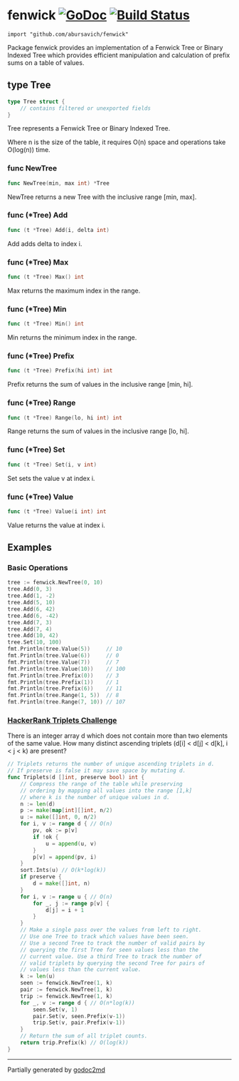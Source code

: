 # fenwick [![GoDoc](https://godoc.org/github.com/abursavich/fenwick?status.svg)](https://godoc.org/github.com/abursavich/fenwick) [![Build Status](https://travis-ci.org/abursavich/fenwick.svg?branch=master)](https://travis-ci.org/abursavich/fenwick)

    import "github.com/abursavich/fenwick"

Package fenwick provides an implementation of a Fenwick Tree
or Binary Indexed Tree which provides efficient manipulation
and calculation of prefix sums on a table of values.

## type Tree
``` go
type Tree struct {
    // contains filtered or unexported fields
}
```
Tree represents a Fenwick Tree or Binary Indexed Tree.

Where n is the size of the table, it requires O(n) space
and operations take O(log(n)) time.

### func NewTree
``` go
func NewTree(min, max int) *Tree
```
NewTree returns a new Tree with the inclusive range [min, max].

### func (\*Tree) Add
``` go
func (t *Tree) Add(i, delta int)
```
Add adds delta to index i.

### func (\*Tree) Max
``` go
func (t *Tree) Max() int
```
Max returns the maximum index in the range.

### func (\*Tree) Min
``` go
func (t *Tree) Min() int
```
Min returns the minimum index in the range.

### func (\*Tree) Prefix
``` go
func (t *Tree) Prefix(hi int) int
```
Prefix returns the sum of values in the inclusive range [min, hi].

### func (\*Tree) Range
``` go
func (t *Tree) Range(lo, hi int) int
```
Range returns the sum of values in the inclusive range [lo, hi].

### func (\*Tree) Set
``` go
func (t *Tree) Set(i, v int)
```
Set sets the value v at index i.

### func (\*Tree) Value
``` go
func (t *Tree) Value(i int) int
```
Value returns the value at index i.


## Examples

### Basic Operations
``` go
tree := fenwick.NewTree(0, 10)
tree.Add(0, 3)
tree.Add(1, -2)
tree.Add(5, 10)
tree.Add(6, 42)
tree.Add(6, -42)
tree.Add(7, 3)
tree.Add(7, 4)
tree.Add(10, 42)
tree.Set(10, 100)
fmt.Println(tree.Value(5))     // 10
fmt.Println(tree.Value(6))     // 0
fmt.Println(tree.Value(7))     // 7
fmt.Println(tree.Value(10))    // 100
fmt.Println(tree.Prefix(0))    // 3
fmt.Println(tree.Prefix(1))    // 1
fmt.Println(tree.Prefix(6))    // 11
fmt.Println(tree.Range(1, 5))  // 8
fmt.Println(tree.Range(7, 10)) // 107
```

### [HackerRank Triplets Challenge](https://www.hackerrank.com/challenges/triplets)
There is an integer array d which does not contain more than
two elements of the same value. How many distinct ascending
triplets (d[i] < d[j] < d[k], i < j < k) are present?
```go
// Triplets returns the number of unique ascending triplets in d.
// If preserve is false it may save space by mutating d.
func Triplets(d []int, preserve bool) int {
	// Compress the range of the table while preserving
	// ordering by mapping all values into the range [1,k]
	// where k is the number of unique values in d.
	n := len(d)
	p := make(map[int][]int, n/2)
	u := make([]int, 0, n/2)
	for i, v := range d { // O(n)
		pv, ok := p[v]
		if !ok {
			u = append(u, v)
		}
		p[v] = append(pv, i)
	}
	sort.Ints(u) // O(k*log(k))
	if preserve {
		d = make([]int, n)
	}
	for i, v := range u { // O(n)
		for _, j := range p[v] {
			d[j] = i + 1
		}
	}
	// Make a single pass over the values from left to right.
	// Use one Tree to track which values have been seen.
	// Use a second Tree to track the number of valid pairs by
	// querying the first Tree for seen values less than the
	// current value. Use a third Tree to track the number of
	// valid triplets by querying the second Tree for pairs of
	// values less than the current value.
	k := len(u)
	seen := fenwick.NewTree(1, k)
	pair := fenwick.NewTree(1, k)
	trip := fenwick.NewTree(1, k)
	for _, v := range d { // O(n*log(k))
		seen.Set(v, 1)
		pair.Set(v, seen.Prefix(v-1))
		trip.Set(v, pair.Prefix(v-1))
	}
	// Return the sum of all triplet counts.
	return trip.Prefix(k) // O(log(k))
}
```

- - -
Partially generated by [godoc2md](http://godoc.org/github.com/davecheney/godoc2md)